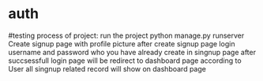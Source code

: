 # auth
#testing process of project:
run the project python manage.py runserver
Create signup page with profile picture
after create signup page login username and password who you have already create in singnup page
after succsessfull login page will be redirect to dashboard page according to User
all singnup related record will show on dashboard page

